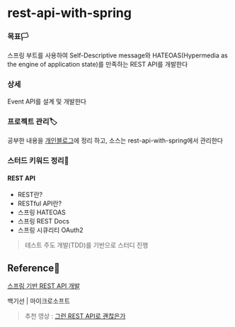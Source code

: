 # rest-api-with-spring

### 목표🏳
스프링 부트를 사용하여 Self-Descriptive message와 HATEOAS(Hypermedia as the engine of application state)를 만족하는 REST API를 개발한다

### 상세
Event API를 설계 및 개발한다

### 프로젝트 관리🏷


공부한 내용을 [개인블로그](https://tosuccess.tistory.com/category/REST%20API)에 정리 하고, 소스는 rest-api-with-spring에서 관리한다


### 스터드 키워드 정리📗


#### REST API
  - REST란?
  - RESTful API란?
  - 스프링 HATEOAS
  - 스프링 REST Docs
- 스프링 시큐리티 OAuth2

> 테스트 주도 개발(TDD)를 기반으로 스터디 진행



## Reference📜

[스프링 기반 REST API 개발](https://www.inflearn.com/course/spring_rest-api)

백기선 | 마이크로소프트

> 추천 영상 : [그런 REST API로 괜찮은가](https://www.youtube.com/watch?v=RP_f5dMoHFc)

